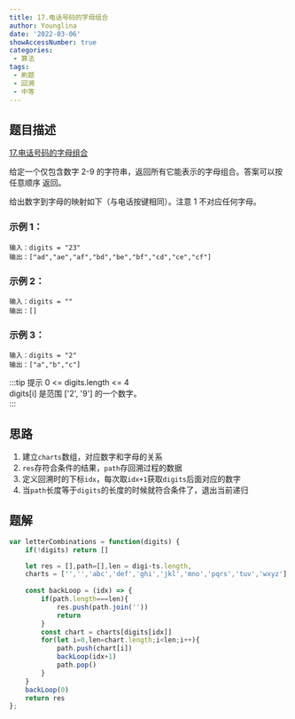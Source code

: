 ```yaml
---
title: 17.电话号码的字母组合
author: Younglina
date: '2022-03-06'
showAccessNumber: true
categories:
 - 算法
tags:
 - 刷题
 - 回溯
 - 中等
--- 
```

## 题目描述
[17.电话号码的字母组合](https://leetcode-cn.com/problems/letter-combinations-of-a-phone-number/)

给定一个仅包含数字 2-9 的字符串，返回所有它能表示的字母组合。答案可以按 任意顺序 返回。  

给出数字到字母的映射如下（与电话按键相同）。注意 1 不对应任何字母。  

### 示例 1：
```
输入：digits = "23"  
输出：["ad","ae","af","bd","be","bf","cd","ce","cf"]  
```

### 示例 2：
```
输入：digits = ""  
输出：[]  
```

### 示例 3：
```
输入：digits = "2"  
输出：["a","b","c"]  
```

:::tip 提示
0 <= digits.length <= 4  
digits[i] 是范围 ['2', '9'] 的一个数字。  
:::

## 思路
1. 建立`charts`数组，对应数字和字母的关系
2. `res`存符合条件的结果，`path`存回溯过程的数据
3. 定义回溯时的下标`idx`，每次取`idx+1`获取`digits`后面对应的数字
4. 当`path`长度等于`digits`的长度的时候就符合条件了，退出当前递归
## 题解
```javascript
var letterCombinations = function(digits) {
    if(!digits) return []

    let res = [],path=[],len = digi·ts.length,
    charts = ['','','abc','def','ghi','jkl','mno','pqrs','tuv','wxyz']
    
    const backLoop = (idx) => {
        if(path.length===len){
            res.push(path.join(''))
            return
        }
        const chart = charts[digits[idx]]
        for(let i=0,len=chart.length;i<len;i++){
            path.push(chart[i])
            backLoop(idx+1)
            path.pop()
        }
    }
    backLoop(0)
    return res
};
```